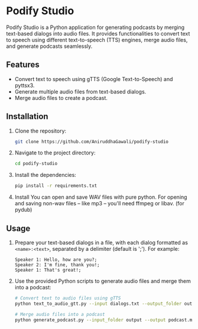 # Podify Studio

Podify Studio is a Python application for generating podcasts by merging text-based dialogs into audio files. It provides functionalities to convert text to speech using different text-to-speech (TTS) engines, merge audio files, and generate podcasts seamlessly.

## Features

- Convert text to speech using gTTS (Google Text-to-Speech) and pyttsx3.
- Generate multiple audio files from text-based dialogs.
- Merge audio files to create a podcast.

## Installation

1. Clone the repository:

   ```bash
   git clone https://github.com/AniruddhaGawali/podify-studio
   ```

2. Navigate to the project directory:

   ```bash
   cd podify-studio
   ```

3. Install the dependencies:
   ```bash
   pip install -r requirements.txt
   ```
4. Install
   You can open and save WAV files with pure python. For opening and saving non-wav files – like mp3 – you'll need ffmpeg or libav. (for pydub)

## Usage

1. Prepare your text-based dialogs in a file, with each dialog formatted as `<name>:<text>`, separated by a delimiter (default is ';'). For example:

   ```
   Speaker 1: Hello, how are you?;
   Speaker 2: I'm fine, thank you!;
   Speaker 1: That's great!;
   ```

2. Use the provided Python scripts to generate audio files and merge them into a podcast:

   ```bash
   # Convert text to audio files using gTTS
   python text_to_audio_gtt.py --input dialogs.txt --output_folder output

   # Merge audio files into a podcast
   python generate_podcast.py --input_folder output --output podcast.mp3
   ```
